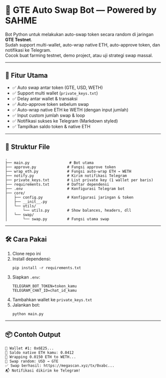 
# 🔁 GTE Auto Swap Bot — Powered by SAHME

Bot Python untuk melakukan auto-swap token secara random di jaringan **GTE Testnet**.  
Sudah support multi-wallet, auto-wrap native ETH, auto-approve token, dan notifikasi ke Telegram.  
Cocok buat farming testnet, demo project, atau uji strategi swap massal.

---

## 🚀 Fitur Utama

- ✅ Auto swap antar token (GTE, USD, WETH)
- ✅ Support multi wallet (`private_keys.txt`)
- ✅ Delay antar wallet & transaksi
- ✅ Auto-approve token sebelum swap
- ✅ Auto-wrap native ETH ke WETH (dengan input jumlah)
- ✅ Input custom jumlah swap & loop
- ✅ Notifikasi sukses ke Telegram (Markdown styled)
- ✅ Tampilkan saldo token & native ETH

---

## 📁 Struktur File

```
.
├── main.py                  # Bot utama
├── approve.py              # Fungsi approve token
├── wrap_eth.py             # Fungsi auto-wrap ETH → WETH
├── notify.py               # Kirim notifikasi Telegram
├── private_keys.txt        # List private key (1 wallet per baris)
├── requirements.txt        # Daftar dependensi
├── .env                    # Konfigurasi Telegram bot
├── core/
│   ├── config.py           # Konfigurasi jaringan & token
│   ├── __init__.py
│   └── utils/
│       └── utils.py        # Show balances, headers, dll
│   └── swap/
│       └── swap.py         # Fungsi utama swap
```

---

## 🛠 Cara Pakai

1. Clone repo ini
2. Install dependensi:
   ```
   pip install -r requirements.txt
   ```
3. Siapkan `.env`:
   ```env
   TELEGRAM_BOT_TOKEN=token_kamu
   TELEGRAM_CHAT_ID=chat_id_kamu
   ```
4. Tambahkan wallet ke `private_keys.txt`
5. Jalankan bot:
   ```
   python main.py
   ```

---

## 📦 Contoh Output

```
👛 Wallet #1: 0x6E25...
💠 Saldo native ETH kamu: 0.0412
💠 Wrapping 0.0150 ETH to WETH...
🎯 Swap random: USD → GTE
✅ Swap berhasil: https://megascan.xyz/tx/0xabc...
📬 Notifikasi dikirim ke Telegram!
```

